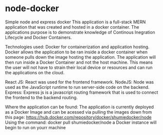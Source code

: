 # node-docker
Simple node and express docker 
This application is a full-stack MERN application that was created and hosted in a docker container.
The applications purpose is to demonstrate knowledge of Continous Inegration Lifecycle and Docker Containers.

Technologies used: 
Docker for containerization and application hosting. 
Docker allows the application to be ran inside a docker container when someone pulls down the image hosting the application.
The application will then run inside a Docker Container and not the host machine.
This means the  user will not have to strain their local device or resources and can run the applications on the cloud.

React JS: React was used for the frontend framework. 
NodeJS: Node was used as the JavaScript runtime to run server-side code on the backend.
Express: Express js is a javascript routing framework that is used to connect the frontend to the backend routing. 

Where the application can be found: 
The application is currently deployed as a Docker Image and can be acessed via pulling the images down from this page: 
https://hub.docker.com/repository/docker/shumiedocker/node 
Using the command: docker pull shumiedocker/node a Docker instance will begin to run on yourr machine

